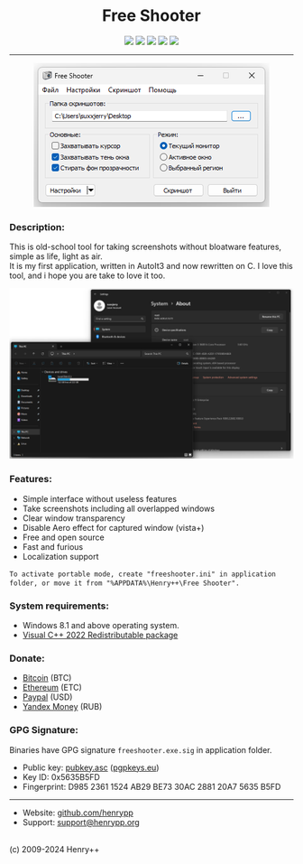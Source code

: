 <h1 align="center">Free Shooter</h1>

<p align="center">
	<a href="https://github.com/henrypp/freeshooter/releases"><img src="https://img.shields.io/github/v/release/henrypp/freeshooter?style=flat-square&include_prereleases&label=version" /></a>
	<a href="https://github.com/henrypp/freeshooter/releases"><img src="https://img.shields.io/github/downloads/henrypp/freeshooter/total.svg?style=flat-square" /></a>
	<a href="https://github.com/henrypp/freeshooter/issues"><img src="https://img.shields.io/github/issues-raw/henrypp/freeshooter.svg?style=flat-square&label=issues" /></a>
	<a href="https://github.com/henrypp/freeshooter/graphs/contributors"><img src="https://img.shields.io/github/contributors/henrypp/freeshooter?style=flat-square" /></a>
	<a href="https://github.com/henrypp/freeshooter/blob/master/LICENSE"><img src="https://img.shields.io/github/license/henrypp/freeshooter?style=flat-square" /></a>
</p>

-------

<p align="center">
	<img src="/images/freeshooter.png?cachefix" />
</p>

### Description:
This is old-school tool for taking screenshots without bloatware features, simple as life, light as air.<br />
It is my first application, written in AutoIt3 and now rewritten on C. I love this tool, and i hope you are take to love it too.

![Overlapped windows](/images/freeshooter_feature.png?cachefix)

### Features:
- Simple interface without useless features
- Take screenshots including all overlapped windows
- Clear window transparency
- Disable Aero effect for captured window (vista+)
- Free and open source
- Fast and furious
- Localization support

```
To activate portable mode, create "freeshooter.ini" in application folder, or move it from "%APPDATA%\Henry++\Free Shooter".
```

### System requirements:
- Windows 8.1 and above operating system.
- [Visual C++ 2022 Redistributable package](https://learn.microsoft.com/en-us/cpp/windows/latest-supported-vc-redist?view=msvc-170)

### Donate:
- [Bitcoin](https://www.blockchain.com/btc/address/1LrRTXPsvHcQWCNZotA9RcwjsGcRghG96c) (BTC)
- [Ethereum](https://www.blockchain.com/explorer/addresses/eth/0xe2C84A62eb2a4EF154b19bec0c1c106734B95960) (ETC)
- [Paypal](https://paypal.me/henrypp) (USD)
- [Yandex Money](https://yoomoney.ru/to/4100115776040583) (RUB)

### GPG Signature:
Binaries have GPG signature `freeshooter.exe.sig` in application folder.

- Public key: [pubkey.asc](https://raw.githubusercontent.com/henrypp/builder/master/pubkey.asc) ([pgpkeys.eu](https://pgpkeys.eu/pks/lookup?op=index&fingerprint=on&search=0x5635B5FD))
- Key ID: 0x5635B5FD
- Fingerprint: D985 2361 1524 AB29 BE73 30AC 2881 20A7 5635 B5FD
---
- Website: [github.com/henrypp](https://github.com/henrypp)
- Support: support@henrypp.org<br />
<br />
(c) 2009-2024 Henry++
